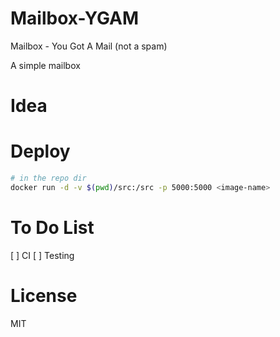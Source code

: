 # Mailbox-YGAM

Mailbox - You Got A Mail (not a spam)

A simple mailbox

# Idea


# Deploy
```bash
# in the repo dir
docker run -d -v $(pwd)/src:/src -p 5000:5000 <image-name>
```
# To Do List

[ ] CI
[ ] Testing


# License

MIT